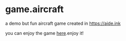 # game.aircraft
a demo but fun aircraft game created in https://aide.ink

you can enjoy the game [here](https://aideink.github.io/game.aircraft/).enjoy it!
